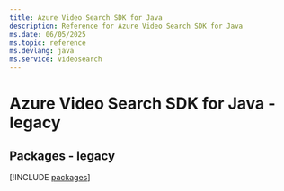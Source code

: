 ```yaml
---
title: Azure Video Search SDK for Java
description: Reference for Azure Video Search SDK for Java
ms.date: 06/05/2025
ms.topic: reference
ms.devlang: java
ms.service: videosearch
---
```

# Azure Video Search SDK for Java - legacy
## Packages - legacy
[!INCLUDE [packages](video-search-index.md)]
